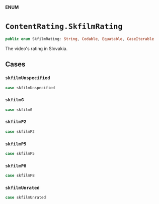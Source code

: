 **ENUM**

# `ContentRating.SkfilmRating`

```swift
public enum SkfilmRating: String, Codable, Equatable, CaseIterable
```

The video's rating in Slovakia.

## Cases
### `skfilmUnspecified`

```swift
case skfilmUnspecified
```

### `skfilmG`

```swift
case skfilmG
```

### `skfilmP2`

```swift
case skfilmP2
```

### `skfilmP5`

```swift
case skfilmP5
```

### `skfilmP8`

```swift
case skfilmP8
```

### `skfilmUnrated`

```swift
case skfilmUnrated
```
